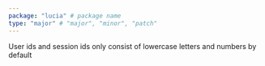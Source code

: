 ```yaml
---
package: "lucia" # package name
type: "major" # "major", "minor", "patch"
---
```


User ids and session ids only consist of lowercase letters and numbers by default
